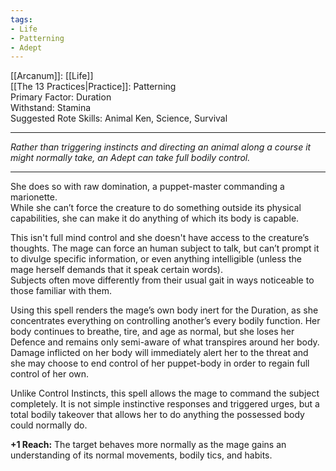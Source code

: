 ```yaml
---
tags:
- Life
- Patterning
- Adept
---
```


[[Arcanum]]: [[Life]]\
[[The 13 Practices|Practice]]: Patterning\
Primary Factor: Duration\
Withstand: Stamina\
Suggested Rote Skills: Animal Ken, Science, Survival

---

_Rather than triggering instincts and directing an animal along a course it might normally take, an Adept can take full bodily control._

---

She does so with raw domination, a puppet-master commanding a marionette.\
While she can’t force the creature to do something outside its physical capabilities, she can make it do anything of which its body is capable.

This isn't full mind control and she doesn't have access to the creature’s thoughts. The mage can force an human subject to talk, but can’t prompt it to divulge specific information, or even anything intelligible (unless the mage herself demands that it speak certain words).\
Subjects often move differently from their usual gait in ways noticeable to those familiar with them.

Using this spell renders the mage’s own body inert for the Duration, as she concentrates everything on controlling another’s every bodily function. Her body continues to breathe, tire, and age as normal, but she loses her Defence and remains only semi-aware of what transpires around her body.\
Damage inflicted on her body will immediately alert her to the threat and she may choose to end control of her puppet-body in order to regain full control of her own.

Unlike Control Instincts, this spell allows the mage to command the subject completely. It is not simple instinctive responses and triggered urges, but a total bodily takeover that allows her to do anything the possessed body could normally do.

**+1 Reach:** The target behaves more normally as the mage gains an understanding of its normal movements, bodily tics, and habits.